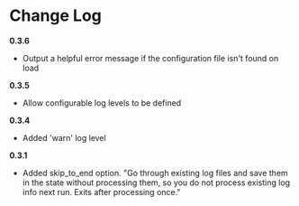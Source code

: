 # Change Log

**0.3.6**
- Output a helpful error message if the configuration file isn't found on load

**0.3.5**
- Allow configurable log levels to be defined

**0.3.4**
- Added 'warn' log level

**0.3.1**
- Added skip_to_end option. "Go through existing log files and save them in the state without processing them, so you do not process existing log info next run. Exits after processing once."
